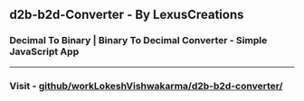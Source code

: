 ## d2b-b2d-Converter - By LexusCreations

### Decimal To Binary | Binary To Decimal Converter - Simple JavaScript App

<hr/>

### Visit - [github/workLokeshVishwakarma/d2b-b2d-converter/](https://workLokeshVishwakarma.github.io/d2b-b2d-converter/)

